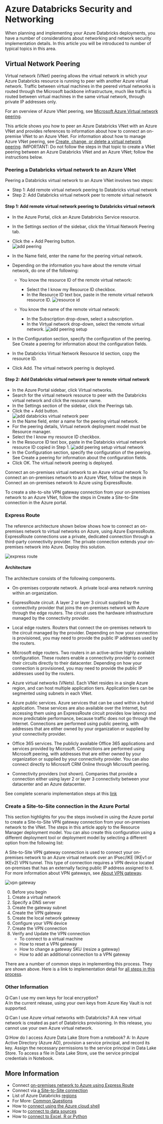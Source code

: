 # Azure Databricks Security and Networking

When planning and implementing your Azure Databricks deployments, you have a number of considerations about networking and network security implementation details.  In this article you will be introduced to number of typical topics in this area.

## Virtual Network Peering

Virtual network (VNet) peering allows the virtual network in which your Azure Databricks resource is running to peer with another Azure virtual network. Traffic between virtual machines in the peered virtual networks is routed through the Microsoft backbone infrastructure, much like traffic is routed between virtual machines in the same virtual network, through private IP addresses only.  

For an overview of Azure VNet peering, see [Microsoft Azure Virtual network peering](https://docs.microsoft.com/en-us/azure/virtual-network/virtual-network-peering-overview).

This article shows you how to peer an Azure Databricks VNet with an Azure VNet and provides references to information about how to connect an on-premise VNet to an Azure VNet.
For information about how to manage Azure VNet peering, see [Create, change, or delete a virtual network peering](https://docs.microsoft.com/en-us/azure/virtual-network/virtual-network-manage-peering). IMPORTANT: Do not follow the steps in that topic to create a VNet peering between an Azure Databricks VNet and an Azure VNet; follow the instructions below.

### Peering a Databricks virtual network to an Azure VNet

Peering a Databricks virtual network to an Azure VNet involves two steps:

 - Step 1: Add remote virtual network peering to Databricks virtual network
 - Step 2: Add Databricks virtual network peer to remote virtual network  

#### Step 1: Add remote virtual network peering to Databricks virtual network
 - In the Azure Portal, click an Azure Databricks Service resource.
 - In the Settings section of the sidebar, click the Virtual Network Peering tab.
 - Click the + Add Peering button.  
 ![add peering](media/add-peering.png)  
 - In the Name field, enter the name for the peering virtual network.
 - Depending on the information you have about the remote virtual network, do one of the following:
    - You know the resource ID of the remote virtual network:
        - Select the I know my Resource ID checkbox.
        - In the Resource ID text box, paste in the remote virtual network resource ID.
         ![resource id](media/resource-id.png)

    - You know the name of the remote virtual network:
        - In the Subscription drop-down, select a subscription.
        - In the Virtual network drop-down, select the remote virtual network.
        ![add peering setup](media/add-peering-2.png)

 - In the Configuration section, specify the configuration of the peering. See Create a peering for information about the configuration fields.
- In the Databricks Virtual Network Resource Id section, copy the resource ID.
- Click Add. The virtual network peering is deployed.

#### Step 2: Add Databricks virtual network peer to remote virtual network
 - In the Azure Portal sidebar, click Virtual networks.
 - Search for the virtual network resource to peer with the Databricks virtual network and click the resource name.
 - In the Settings section of the sidebar, click the Peerings tab.
 - Click the + Add button.  
 ![add databricks virtual network peer](media/add.png)
 - In the Name field, enter a name for the peering virtual network.
 - For the peering details, Virtual network deployment model must be Resource manager.
 - Select the I know my resource ID checkbox.
 - In the Resource ID text box, paste in the Databricks virtual network resource ID copied in Step 1.
 ![add peering setup virtual network](media/add-peer-3.png)
 - In the Configuration section, specify the configuration of the peering. See Create a peering for information about the configuration fields.
 - Click OK. The virtual network peering is deployed.

Connect an on-premises virtual network to an Azure virtual network
To connect an on-premises network to an Azure VNet, follow the steps in Connect an on-premises network to Azure using ExpressRoute.

To create a site-to-site VPN gateway connection from your on-premises network to an Azure VNet, follow the steps in Create a Site-to-Site connection in the Azure portal.


### Express Route

The reference architecture shown below shows how to connect an on-premises network to virtual networks on Azure, using Azure ExpressRoute. ExpressRoute connections use a private, dedicated connection through a third-party connectivity provider. The private connection extends your on-premises network into Azure. Deploy this solution.

![express route](media/express-route.png)

####  Architecture
The architecture consists of the following components.

 - On-premises corporate network. A private local-area network running within an organization.

- ExpressRoute circuit. A layer 2 or layer 3 circuit supplied by the connectivity provider that joins the on-premises network with Azure through the edge routers. The circuit uses the hardware infrastructure managed by the connectivity provider.

 - Local edge routers. Routers that connect the on-premises network to the circuit managed by the provider. Depending on how your connection is provisioned, you may need to provide the public IP addresses used by the routers.

 - Microsoft edge routers. Two routers in an active-active highly available configuration. These routers enable a connectivity provider to connect their circuits directly to their datacenter. Depending on how your connection is provisioned, you may need to provide the public IP addresses used by the routers.

 - Azure virtual networks (VNets). Each VNet resides in a single Azure region, and can host multiple application tiers. Application tiers can be segmented using subnets in each VNet.

 - Azure public services. Azure services that can be used within a hybrid application. These services are also available over the Internet, but accessing them using an ExpressRoute circuit provides low latency and more predictable performance, because traffic does not go through the Internet. Connections are performed using public peering, with addresses that are either owned by your organization or supplied by your connectivity provider.

 - Office 365 services. The publicly available Office 365 applications and services provided by Microsoft. Connections are performed using Microsoft peering, with addresses that are either owned by your organization or supplied by your connectivity provider. You can also connect directly to Microsoft CRM Online through Microsoft peering.

 - Connectivity providers (not shown). Companies that provide a connection either using layer 2 or layer 3 connectivity between your datacenter and an Azure datacenter.

See complete scenario implementation steps at this [link](https://docs.microsoft.com/en-us/azure/architecture/reference-architectures/hybrid-networking/expressroute)
### Create a Site-to-Site connection in the Azure Portal

This section highlights for you the steps involved in using the Azure portal to create a Site-to-Site VPN gateway connection from your on-premises network to the VNet. The steps in this article apply to the Resource Manager deployment model. You can also create this configuration using a different deployment tool or deployment model by selecting a different option from the following list:

A Site-to-Site VPN gateway connection is used to connect your on-premises network to an Azure virtual network over an IPsec/IKE (IKEv1 or IKEv2) VPN tunnel. This type of connection requires a VPN device located on-premises that has an externally facing public IP address assigned to it. For more information about VPN gateways, see [About VPN gateway](https://docs.microsoft.com/en-us/azure/vpn-gateway/vpn-gateway-about-vpngateways).

![vpn gateway](media/vpn-gateway.png)

0. Before you begin
1. Create a virtual network
2. Specify a DNS server
3. Create the gateway subnet
4. Create the VPN gateway
5. Create the local network gateway
6. Configure your VPN device
7. Create the VPN connection
8. Verify and Update the VPN connection
    - To connect to a virtual machine
    - How to reset a VPN gateway
    - How to change a gateway SKU (resize a gateway)
    - How to add an additional connection to a VPN gateway

There are a number of common steps in implementing this process.  They are shown above.  Here is a link to implementation detail for [all steps in this process](https://docs.microsoft.com/en-us/azure/vpn-gateway/vpn-gateway-howto-site-to-site-resource-manager-portal).

### Other Information

Q:Can I use my own keys for local encryption?  
A:In the current release, using your own keys from Azure Key Vault is not supported.

Q:Can I use Azure virtual networks with Databricks?
A:A new virtual network is created as part of Databricks provisioning. In this release, you cannot use your own Azure virtual network.

Q:How do I access Azure Data Lake Store from a notebook?
A: In Azure Active Directory (Azure AD), provision a service principal, and record its key.
Assign the necessary permissions to the service principal in Data Lake Store.
To access a file in Data Lake Store, use the service principal credentials in Notebook.

## More Information
 - Connect [on-premises network to Azure using Express Route](https://docs.microsoft.com/en-us/azure/architecture/reference-architectures/hybrid-networking/expressroute)
 - Connect via [a Site-to-Site connection](https://docs.microsoft.com/en-us/azure/vpn-gateway/vpn-gateway-howto-site-to-site-resource-manager-portal)
 - List of Azure Databricks [regions](https://docs.azuredatabricks.net/administration-guide/cloud-configurations/regions.html)
 - For More: [Common Questions](https://docs.microsoft.com/en-us/azure/azure-databricks/frequently-asked-questions-databricks)
 - How to [connect using the Azure cloud shell](https://docs.microsoft.com/en-us/azure/azure-databricks/databricks-cli-from-azure-cloud-shell)
 - How to [connect to data sources](https://docs.microsoft.com/en-us/azure/azure-databricks/databricks-connect-to-data-sources)
 - How to [connect to Excel, R or Python](https://docs.microsoft.com/en-us/azure/azure-databricks/connect-databricks-excel-python-r)



